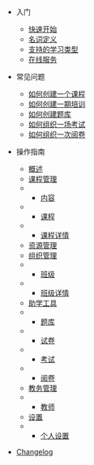 * 入门
  
  * [快速开始](zh-cn/quickstart.md)
  * [名词定义](zh-cn/definitions.md)
  * [支持的学习类型](zh-cn/support-types.md)
  * [在线服务](zh-cn/support.md)

* 常见问题

  * [如何创建一个课程](zh-cn/create-course.md)
  * [如何创建一期培训](zh-cn/create-classes.md)
  * [如何创建题库](zh-cn/create-question.md)
  * [如何组织一场考试](zh-cn/create-exam.md)
  * [如何组织一次阅卷](zh-cn/create-review.md)

* 操作指南
  * [概述](zh-cn/dashboard.md)
  * [课程管理](zh-cn/course-start.md)
  * * [内容](zh-cn/content.md)
  * * [课程](zh-cn/course.md)
  * * [课程详情](zh-cn/course-detail.md)
  * [资源管理](zh-cn/material.md)
  * [组织管理](zh-cn/classes-start.md)
  * * [班级](zh-cn/classes.md)
  * * [班级详情](zh-cn/classes-detail.md)
  * [助学工具](zh-cn/tools.md)
  * * [题库](zh-cn/question.md)
  * * [试卷](zh-cn/paper.md)
  * * [考试](zh-cn/exam.md)
  * * [阅卷](zh-cn/review.md)
  * [教务管理](zh-cn/teacher-start.md)
  * * [教师](zh-cn/teacher.md)
  * [设置](zh-cn/configuration.md)
  * * [个人设置](zh-cn/person-setup.md)
* [Changelog](zh-cn/changelog.md)